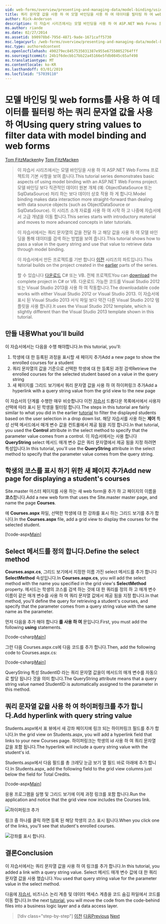 ```yaml
---
uid: web-forms/overview/presenting-and-managing-data/model-binding/using-query-string-values-to-retrieve-data
title: 쿼리 문자열 값을 사용 하 여 모델 바인딩을 사용 하 여 데이터를 필터링 하 여 web forms | Microsoft Docs
author: Rick-Anderson
description: 이 자습서 시리즈에서는 모델 바인딩을 사용 하 여 ASP.NET Web Forms 프로젝트의 기본 사항을 보여 줍니다. 모델 바인딩을 통해 데이터 상호 작용 자세한 직선-...
ms.author: riande
ms.date: 02/27/2014
ms.assetid: b90978bd-795d-4871-9ade-1671caff5730
msc.legacyurl: /web-forms/overview/presenting-and-managing-data/model-binding/using-query-string-values-to-retrieve-data
msc.type: authoredcontent
ms.openlocfilehash: 490279ec8457535031387e955e67550052764fff
ms.sourcegitcommit: 24b1f6decbb17bb22a45166e5fdb0845c65af498
ms.translationtype: MT
ms.contentlocale: ko-KR
ms.lasthandoff: 03/01/2019
ms.locfileid: "57039110"
---
```

<a name="using-query-string-values-to-filter-data-with-model-binding-and-web-forms"></a><span data-ttu-id="485e7-104">모델 바인딩 및 web forms를 사용 하 여 데이터를 필터링 하는 쿼리 문자열 값을 사용 하 여</span><span class="sxs-lookup"><span data-stu-id="485e7-104">Using query string values to filter data with model binding and web forms</span></span>
====================
<span data-ttu-id="485e7-105">[Tom FitzMacken](https://github.com/tfitzmac)</span><span class="sxs-lookup"><span data-stu-id="485e7-105">by [Tom FitzMacken](https://github.com/tfitzmac)</span></span>

> <span data-ttu-id="485e7-106">이 자습서 시리즈에서는 모델 바인딩을 사용 하 여 ASP.NET Web Forms 프로젝트의 기본 사항을 보여 줍니다.</span><span class="sxs-lookup"><span data-stu-id="485e7-106">This tutorial series demonstrates basic aspects of using model binding with an ASP.NET Web Forms project.</span></span> <span data-ttu-id="485e7-107">모델 바인딩 보다 직관적인 데이터 원본 개체 (예: ObjectDataSource 또는 SqlDataSource) 처리 하는 보다 데이터 상호 작용 하 게 합니다.</span><span class="sxs-lookup"><span data-stu-id="485e7-107">Model binding makes data interaction more straight-forward than dealing with data source objects (such as ObjectDataSource or SqlDataSource).</span></span> <span data-ttu-id="485e7-108">이 시리즈 소개 자료를 사용 하 여 시작 하 고 나중에 자습서에서 고급 개념을 이동 합니다.</span><span class="sxs-lookup"><span data-stu-id="485e7-108">This series starts with introductory material and moves to more advanced concepts in later tutorials.</span></span>
> 
> <span data-ttu-id="485e7-109">이 자습서에서는 쿼리 문자열의 값을 전달 하 고 해당 값을 사용 하 여 모델 바인딩을 통해 데이터를 검색 하는 방법을 보여 줍니다.</span><span class="sxs-lookup"><span data-stu-id="485e7-109">This tutorial shows how to pass a value in the query string and use that value to retrieve data through model binding.</span></span>
> 
> <span data-ttu-id="485e7-110">이 자습서에서 만든 프로젝트를 기반 합니다 [이전](retrieving-data.md) 시리즈의 파트입니다.</span><span class="sxs-lookup"><span data-stu-id="485e7-110">This tutorial builds on the project created in the [earlier](retrieving-data.md) parts of the series.</span></span>
> 
> <span data-ttu-id="485e7-111">할 수 있습니다 [다운로드](https://go.microsoft.com/fwlink/?LinkId=286116) C# 또는 VB. 전체 프로젝트</span><span class="sxs-lookup"><span data-stu-id="485e7-111">You can [download](https://go.microsoft.com/fwlink/?LinkId=286116) the complete project in C# or VB.</span></span> <span data-ttu-id="485e7-112">다운로드 가능한 코드를 Visual Studio 2012 또는 Visual Studio 2013을 사용 하 여 작동합니다.</span><span class="sxs-lookup"><span data-stu-id="485e7-112">The downloadable code works with either Visual Studio 2012 or Visual Studio 2013.</span></span> <span data-ttu-id="485e7-113">이 자습서에 표시 된 Visual Studio 2013 서식 파일 보다 약간 다른 Visual Studio 2012 템플릿을 사용 합니다.</span><span class="sxs-lookup"><span data-stu-id="485e7-113">It uses the Visual Studio 2012 template, which is slightly different than the Visual Studio 2013 template shown in this tutorial.</span></span>


## <a name="what-youll-build"></a><span data-ttu-id="485e7-114">만들 내용</span><span class="sxs-lookup"><span data-stu-id="485e7-114">What you'll build</span></span>

<span data-ttu-id="485e7-115">이 자습서에서는 다음을 수행 해야합니다.</span><span class="sxs-lookup"><span data-stu-id="485e7-115">In this tutorial, you'll:</span></span>

1. <span data-ttu-id="485e7-116">학생에 대 한 등록된 과정을 표시할 새 페이지 추가</span><span class="sxs-lookup"><span data-stu-id="485e7-116">Add a new page to show the enrolled courses for a student</span></span>
2. <span data-ttu-id="485e7-117">쿼리 문자열의 값을 기준으로 선택한 학생에 대 한 등록된 과정 검색</span><span class="sxs-lookup"><span data-stu-id="485e7-117">Retrieve the enrolled courses for the selected student based on a value in the query string</span></span>
3. <span data-ttu-id="485e7-118">새 페이지를 그리드 보기에서 쿼리 문자열 값을 사용 하 여 하이퍼링크 추가</span><span class="sxs-lookup"><span data-stu-id="485e7-118">Add a hyperlink with a query string value from the grid view to the new page</span></span>

<span data-ttu-id="485e7-119">이 자습서의 단계를 수행한 매우 비슷합니다 이전 [자습서](sorting-paging-and-filtering-data.md) 드롭다운 목록에서에서 사용자 선택에 따라 표시 된 학생을 필터링 합니다.</span><span class="sxs-lookup"><span data-stu-id="485e7-119">The steps in this tutorial are fairly similar to what you did in the earlier [tutorial](sorting-paging-and-filtering-data.md) to filter the displayed students based on the user selection in a drop down list.</span></span> <span data-ttu-id="485e7-120">해당 자습서를 사용 하는 **제어** 특성 선택 메서드에서 매개 변수 값을 컨트롤에서 제공 됨을 지정 합니다.</span><span class="sxs-lookup"><span data-stu-id="485e7-120">In that tutorial, you used the **Control** attribute in the select method to specify that the parameter value comes from a control.</span></span> <span data-ttu-id="485e7-121">이 자습서에서는 사용 합니다 **QueryString** select 메서드 매개 변수 값은 쿼리 문자열에서 제공 됨을 지정 하려면 특성입니다.</span><span class="sxs-lookup"><span data-stu-id="485e7-121">In this tutorial, you'll use the **QueryString** attribute in the select method to specify that the parameter value comes from the query string.</span></span>

## <a name="add-new-page-for-displaying-a-students-courses"></a><span data-ttu-id="485e7-122">학생의 코스를 표시 하기 위한 새 페이지 추가</span><span class="sxs-lookup"><span data-stu-id="485e7-122">Add new page for displaying a student's courses</span></span>

<span data-ttu-id="485e7-123">Site.master 마스터 페이지를 사용 하는 새 web form을 추가 하 고 페이지의 이름을 **코스**합니다.</span><span class="sxs-lookup"><span data-stu-id="485e7-123">Add a new web form that uses the Site.master master page, and name the page **Courses**.</span></span>

<span data-ttu-id="485e7-124">에 **Courses.aspx** 파일, 선택한 학생에 대 한 강좌를 표시 하는 그리드 보기를 추가 합니다.</span><span class="sxs-lookup"><span data-stu-id="485e7-124">In the **Courses.aspx** file, add a grid view to display the courses for the selected student.</span></span>

[!code-aspx[Main](using-query-string-values-to-retrieve-data/samples/sample1.aspx)]

## <a name="define-the-select-method"></a><span data-ttu-id="485e7-125">Select 메서드를 정의 합니다.</span><span class="sxs-lookup"><span data-stu-id="485e7-125">Define the select method</span></span>

<span data-ttu-id="485e7-126">**Courses.aspx.cs**, 그리드 보기에서 지정한 이름 가진 select 메서드를 추가 합니다 **SelectMethod** 속성입니다.</span><span class="sxs-lookup"><span data-stu-id="485e7-126">In **Courses.aspx.cs**, you will add the select method with the name you specified in the grid view's **SelectMethod** property.</span></span> <span data-ttu-id="485e7-127">메서드는 학생의 코스를 검색 하는 것에 대 한 쿼리를 정의 하 고 매개 변수 이름이 같은 매개 변수를 사용 하 여 쿼리 문자열 값에서 제공 됨을 지정 합니다.</span><span class="sxs-lookup"><span data-stu-id="485e7-127">In that method, you'll define the query for retrieving a student's courses, and specify that the parameter comes from a query string value with the same name as the parameter.</span></span>

<span data-ttu-id="485e7-128">먼저 다음을 추가 해야 합니다 **를 사용 하 여** 문입니다.</span><span class="sxs-lookup"><span data-stu-id="485e7-128">First, you must add the following **using** statements.</span></span>

[!code-csharp[Main](using-query-string-values-to-retrieve-data/samples/sample2.cs)]

<span data-ttu-id="485e7-129">그런 다음 Courses.aspx.cs에 다음 코드를 추가 합니다.</span><span class="sxs-lookup"><span data-stu-id="485e7-129">Then, add the following code to Courses.aspx.cs:</span></span>

[!code-csharp[Main](using-query-string-values-to-retrieve-data/samples/sample3.cs)]

<span data-ttu-id="485e7-130">QueryString 특성 StudentID 라는 쿼리 문자열 값을이 메서드의 매개 변수를 자동으로 할당 됩니다 것을 의미 합니다.</span><span class="sxs-lookup"><span data-stu-id="485e7-130">The QueryString attribute means that a query string value named StudentID is automatically assigned to the parameter in this method.</span></span>

## <a name="add-hyperlink-with-query-string-value"></a><span data-ttu-id="485e7-131">쿼리 문자열 값을 사용 하 여 하이퍼링크를 추가 합니다.</span><span class="sxs-lookup"><span data-stu-id="485e7-131">Add hyperlink with query string value</span></span>

<span data-ttu-id="485e7-132">Students.aspx에서 표 뷰에서 새 강좌 페이지에 링크 되는 하이퍼링크 필드를 추가 합니다.</span><span class="sxs-lookup"><span data-stu-id="485e7-132">In the grid view on Students.aspx, you will add a hyperlink field that links to your new Courses page.</span></span> <span data-ttu-id="485e7-133">하이퍼링크는 학생의 id 사용 하 여 쿼리 문자열 값을 포함 됩니다.</span><span class="sxs-lookup"><span data-stu-id="485e7-133">The hyperlink will include a query string value with the student's id.</span></span>

<span data-ttu-id="485e7-134">Students.aspx에서 다음 필드를 총 크레딧 눈금 보기 열 필드 바로 아래에 추가 합니다.</span><span class="sxs-lookup"><span data-stu-id="485e7-134">In Students.aspx, add the following field to the grid view columns just below the field for Total Credits.</span></span>

[!code-aspx[Main](using-query-string-values-to-retrieve-data/samples/sample4.aspx?highlight=7-8)]

<span data-ttu-id="485e7-135">응용 프로그램을 실행 및 그리드 보기에 이제 과정 링크를 포함 합니다.</span><span class="sxs-lookup"><span data-stu-id="485e7-135">Run the application and notice that the grid view now includes the Courses link.</span></span>

![하이퍼링크 추가](using-query-string-values-to-retrieve-data/_static/image1.png)

<span data-ttu-id="485e7-137">링크 중 하나를 클릭 하면 등록 된 해당 학생의 코스 표시 됩니다.</span><span class="sxs-lookup"><span data-stu-id="485e7-137">When you click one of the links, you'll see that student's enrolled courses.</span></span>

![강좌를 표시 합니다.](using-query-string-values-to-retrieve-data/_static/image2.png)

## <a name="conclusion"></a><span data-ttu-id="485e7-139">결론</span><span class="sxs-lookup"><span data-stu-id="485e7-139">Conclusion</span></span>

<span data-ttu-id="485e7-140">이 자습서에서는 쿼리 문자열 값을 사용 하 여 링크를 추가 합니다.</span><span class="sxs-lookup"><span data-stu-id="485e7-140">In this tutorial, you added a link with a query string value.</span></span> <span data-ttu-id="485e7-141">Select 메서드 매개 변수 값에 대 한 쿼리 문자열 값을 사용 했습니다.</span><span class="sxs-lookup"><span data-stu-id="485e7-141">You used that query string value for the parameter value in the select method.</span></span>

<span data-ttu-id="485e7-142">다음에 [자습서](adding-business-logic-layer.md), 비즈니스 논리 계층 및 데이터 액세스 계층을 코드 숨김 파일에서 코드를 이동 합니다.</span><span class="sxs-lookup"><span data-stu-id="485e7-142">In the next [tutorial](adding-business-logic-layer.md), you will move the code from the code-behind files into a business logic layer and a data access layer.</span></span>

> [!div class="step-by-step"]
> <span data-ttu-id="485e7-143">[이전](integrating-jquery-ui.md)
> [다음](adding-business-logic-layer.md)</span><span class="sxs-lookup"><span data-stu-id="485e7-143">[Previous](integrating-jquery-ui.md)
[Next](adding-business-logic-layer.md)</span></span>
